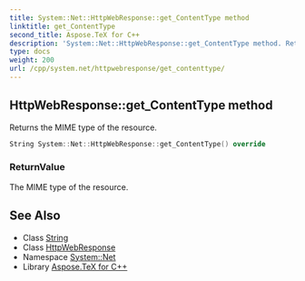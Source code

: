 ```yaml
---
title: System::Net::HttpWebResponse::get_ContentType method
linktitle: get_ContentType
second_title: Aspose.TeX for C++
description: 'System::Net::HttpWebResponse::get_ContentType method. Returns the MIME type of the resource in C++.'
type: docs
weight: 200
url: /cpp/system.net/httpwebresponse/get_contenttype/
---
```

## HttpWebResponse::get_ContentType method


Returns the MIME type of the resource.

```cpp
String System::Net::HttpWebResponse::get_ContentType() override
```


### ReturnValue

The MIME type of the resource.

## See Also

* Class [String](../../../system/string/)
* Class [HttpWebResponse](../)
* Namespace [System::Net](../../)
* Library [Aspose.TeX for C++](../../../)
